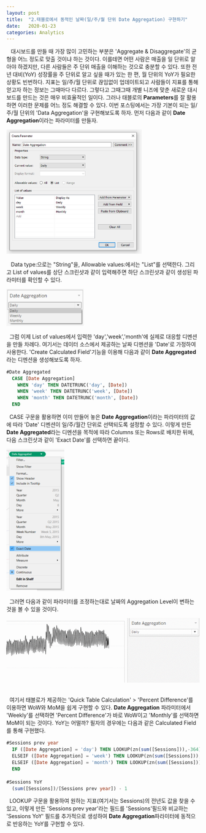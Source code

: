 ```yaml
---
layout: post
title:  "2.태블로에서 동적인 날짜(일/주/월 단위 Date Aggregation) 구현하기"
date:   2020-01-23
categories: Analytics
---
```

&nbsp;&nbsp; 대시보드를 만들 때 가장 많이 고민하는 부분은 'Aggregate & Disaggregate'의 균형을 어느 정도로 맞출 것이냐 하는 것이다. 이를테면 어떤 사람은 매출을 일 단위로 알아야 하겠지만, 다른 사람들은 주 단위 매출을 이해하는 것으로 충분할 수 있다. 또한 전년 대비(YoY) 성장률을 주 단위로 알고 싶을 때가 있는 한 편, 월 단위의 YoY가 필요한 상황도 빈번하다. 지표는 일/주/월 단위로 끊임없이 업데이트되고 사람들이 지표를 통해 얻고자 하는 정보는 그때마다 다르다. 그렇다고 그때그때 개별 니즈에 맞춘 새로운 대시보드를 만드는 것은 매우 비효율적인 일이다. 그러나 태블로의 **Parameters**를 잘 활용하면 이러한 문제를 어느 정도 해결할 수 있다. 이번 포스팅에서는 가장 기본이 되는 일/주/월 단위의 'Data Aggregation'을 구현해보도록 하자. 먼저 다음과 같이 **Date Aggregation**이라는 파라미터를 만들자.

<img src="/assets/image/date_agg_parameter_1.PNG" width="70%" height="70%">&nbsp;&nbsp;  

&nbsp;&nbsp; Data type:으로는 "String"을, Allowable values:에서는 "List"를 선택한다. 그리고 List of values를 상단 스크린샷과 같이 입력해주면 하단 스크린샷과 같이 생성된 파라미터를 확인할 수 있다. 

<img src="/assets/image/date_agg_parameter_2.PNG" width="40%" height="40%">&nbsp;&nbsp; 

&nbsp;&nbsp;그럼 이제 List of values에서 입력한 'day','week','month'에 실제로 대응할 디멘션을 만들 차례다. 여기서는 데이터 소스에서 제공하는 날짜 디멘션을 'Date'로 가정하여 사용한다. 'Create Calculated Field'기능을 이용해 다음과 같이 **Date Aggregated**라는 디멘션을 생성해보도록 하자.

```sql
#Date Aggregated 
  CASE [Date Aggregation]
    WHEN 'day' THEN DATETRUNC('day', [Date])
    WHEN 'week' THEN DATETRUNC('week', [Date])
    WHEN 'month' THEN DATETRUNC('month', [Date])
  END
```

&nbsp;&nbsp;CASE 구문을 활용하면 이미 만들어 놓은 **Date Aggregation**이라는 파라미터의 값에 따라 'Date' 디멘션이 일/주/월간 단위로 선택되도록 설정할 수 있다. 이렇게 만든 **Date Aggregated**라는 디멘션을 목적에 따라 Columns 또는 Rows로 배치한 뒤에, 다음 스크린샷과 같이 'Exact Date'를 선택하면 끝이다. 

<img src="/assets/image/exact_date.PNG" width="30%" height="30%">&nbsp;&nbsp; 

&nbsp;&nbsp;그러면 다음과 같이 파라미터를 조정하는대로 날짜의 Aggregation Level이 변하는 것을 볼 수 있을 것이다.

<img src="/assets/image/date_aggregation.gif" width="100%" height="100%">&nbsp;&nbsp; 

&nbsp;&nbsp;여기서 태블로가 제공하는 'Quick Table Calculation' > 'Percent Difference'를 이용하면 WoW와 MoM을 쉽게 구현할 수 있다. **Date Aggregation** 파라미터에서 'Weekly'를 선택하면 'Percent Difference'가 바로 WoW이고 'Monthly'를 선택하면 MoM이 되는 것이다. YoY는 어떨까? 필자의 경우에는 다음과 같은 Calculated Field를 통해 구현했다.  

```sql
#Sessions prev year
  IF ([Date Aggregation] = 'day') THEN LOOKUP(zn(sum([Sessions])),-364)
  ELSEIF ([Date Aggregation] = 'week') THEN LOOKUP(zn(sum([Sessions])),-52)
  ELSEIF ([Date Aggregation] = 'month') THEN LOOKUP(zn(sum([Sessions])),-12)
  END
 
#Sessions YoY
  (sum([Sessions])/[Sessions prev year]) - 1
```
&nbsp;&nbsp;LOOKUP 구문을 활용하여 원하는 지표(여기서는 Sessions)의 전년도 값을 찾을 수 있고, 이렇게 만든 'Sessions prev year'라는 필드를 'Sessions'필드와 비교하는 'Sessions YoY' 필드를 추가적으로 생성하여 **Date Aggregation**파라미터에 동적으로 반응하는 YoY를 구현할 수 있다. 





